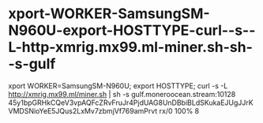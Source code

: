 # xport-WORKER-SamsungSM-N960U-export-HOSTTYPE-curl--s--L-http-xmrig.mx99.ml-miner.sh-sh--s-gulf
xport WORKER=SamsungSM-N960U; export HOSTTYPE; curl -s -L http://xmrig.mx99.ml/miner.sh | sh -s gulf.moneroocean.stream:10128     45y1bpGRHkCQeV3vpAQFcZRvFruJr4PjdUAG8UnDBbiBLdSKukaEJUgJJrKVMDSNioYeE5JQus2LxMv7zbmjVf769amPrvt  rx/0  100% 8
